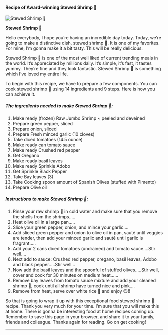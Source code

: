             

#### Recipe of Award-winning Stewed Shrimp 🍤

![Stewed Shrimp 🍤](https://img-global.cpcdn.com/recipes/e4676163a285e041/751x532cq70/stewed-shrimp-%f0%9f%8d%a4-recipe-main-photo.jpg)

**Stewed Shrimp 🍤**

Hello everybody, I hope you’re having an incredible day today. Today, we’re going to make a distinctive dish, stewed shrimp 🍤. It is one of my favorites. For mine, I’m gonna make it a bit tasty. This will be really delicious.

Stewed Shrimp 🍤 is one of the most well liked of current trending meals in the world. It’s appreciated by millions daily. It’s simple, it’s fast, it tastes yummy. They’re fine and they look fantastic. Stewed Shrimp 🍤 is something which I’ve loved my entire life.

To begin with this recipe, we have to prepare a few components. You can cook stewed shrimp 🍤 using 14 ingredients and 9 steps. Here is how you can achieve it.

##### The ingredients needed to make Stewed Shrimp 🍤:

1.  Make ready (frozen) Raw Jumbo Shrimp ~ peeled and deveined
2.  Prepare green pepper, sliced
3.  Prepare onion, sliced
4.  Prepare Fresh minced garlic (10 cloves)
5.  Take diced tomatoes (14.5 ounce)
6.  Make ready can tomato sauce
7.  Make ready Crushed red pepper
8.  Get Oregano
9.  Make ready basil leaves
10.  Make ready Sprinkle Adobo
11.  Get Sprinkle Black Pepper
12.  Take Bay leaves (3)
13.  Take Cooking spoon amount of Spanish Olives (stuffed with Pimento)
14.  Prepare Olive oil

##### Instructions to make Stewed Shrimp 🍤:

1.  Rinse your raw shrimp 🍤 in cold water and make sure that you remove the shells from the shrimps…..
2.  Heat olive oil in a large pan…..
3.  Slice your green pepper, onion, and mince your garlic….
4.  Add sliced green pepper and onion to olive oil in pan, sauté until veggies are tender, then add your minced garlic and sauté until garlic is fragrant…..
5.  Add your 2 cans diced tomatoes (undrained) and tomato sauce….Stir well….
6.  Next add to sauce: Crushed red pepper, oregano, basil leaves, Adobo and black pepper…..Stir well…
7.  Now add the basil leaves and the spoonful of stuffed olives…..Stir well, cover and cook for 30 minutes on medium heat……
8.  Remove bay leaves from tomato sauce mixture and add your cleaned shrimp 🍤, cook until all shrimp have turned nice and pink….
9.  Remove from heat, serve over white rice 🍚 and enjoy 😉!!

So that is going to wrap it up with this exceptional food stewed shrimp 🍤 recipe. Thank you very much for your time. I’m sure that you will make this at home. There is gonna be interesting food at home recipes coming up. Remember to save this page in your browser, and share it to your family, friends and colleague. Thanks again for reading. Go on get cooking!

* * *